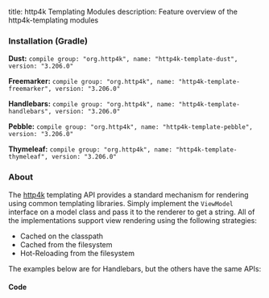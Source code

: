 title: http4k Templating Modules
description: Feature overview of the http4k-templating modules

### Installation (Gradle)
**Dust:** ```compile group: "org.http4k", name: "http4k-template-dust", version: "3.206.0"```

**Freemarker:** ```compile group: "org.http4k", name: "http4k-template-freemarker", version: "3.206.0"```

**Handlebars:** ```compile group: "org.http4k", name: "http4k-template-handlebars", version: "3.206.0"```

**Pebble:** ```compile group: "org.http4k", name: "http4k-template-pebble", version: "3.206.0"```

**Thymeleaf:** ```compile group: "org.http4k", name: "http4k-template-thymeleaf", version: "3.206.0"```

### About
The [http4k] templating API provides a standard mechanism for rendering using common templating libraries. Simply implement the `ViewModel` interface on a model class and pass it to the renderer to get a string. All of the implementations support view rendering using the following strategies:

* Cached on the classpath
* Cached from the filesystem
* Hot-Reloading from the filesystem

The examples below are for Handlebars, but the others have the same APIs:

#### Code  [<img class="octocat"/>](https://github.com/http4k/http4k/blob/master/src/docs/guide/modules/templating/example.kt)

 <script src="https://gist-it.appspot.com/https://github.com/http4k/http4k/blob/master/src/docs/guide/modules/templating/example.kt"></script>

[http4k]: https://http4k.org
